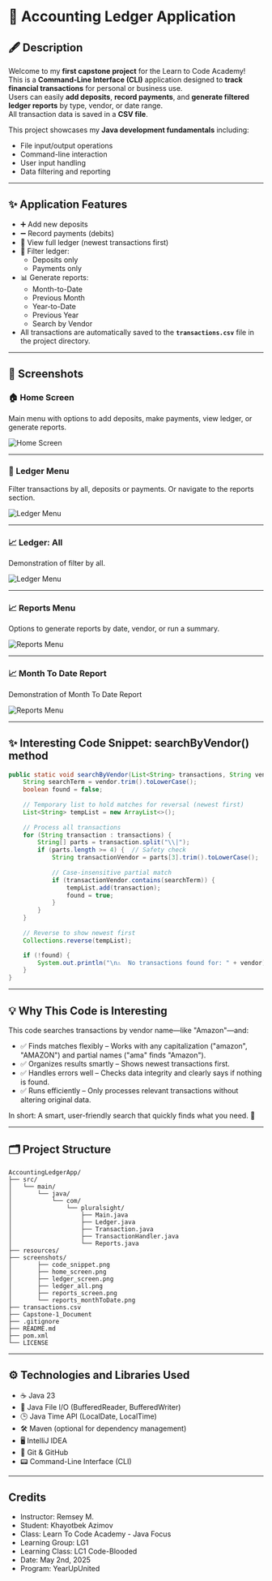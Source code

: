 # 📒 Accounting Ledger Application

## 🖋️ Description
Welcome to my **first capstone project** for the Learn to Code Academy!  
This is a **Command-Line Interface (CLI)** application designed to **track financial transactions** for personal or business use.  
Users can easily **add deposits**, **record payments**, and **generate filtered ledger reports** by type, vendor, or date range.  
All transaction data is saved in a **CSV file**.

This project showcases my **Java development fundamentals** including:
- File input/output operations
- Command-line interaction
- User input handling
- Data filtering and reporting

---

## ✨ Application Features
- ➕ Add new deposits
- ➖ Record payments (debits)
- 📄 View full ledger (newest transactions first)
- 🔎 Filter ledger:
    - Deposits only
    - Payments only
- 📊 Generate reports:
    - Month-to-Date
    - Previous Month
    - Year-to-Date
    - Previous Year
    - Search by Vendor
- All transactions are automatically saved to the **`transactions.csv`** file in the project directory.

---

## 📸 Screenshots

### 🏠 Home Screen
Main menu with options to add deposits, make payments, view ledger, or generate reports.

![Home Screen](screenshots/home_screen.png)

---

### 📒 Ledger Menu
Filter transactions by all, deposits or payments. Or navigate to the reports section.

![Ledger Menu](screenshots/ledger_screen.png)

---

### 📈 Ledger: All
Demonstration of filter by all.

![Ledger Menu](screenshots/ledger_all.png)

---

### 📈 Reports Menu
Options to generate reports by date, vendor, or run a summary.

![Reports Menu](screenshots/reports_screen.png)

---

### 📈 Month To Date Report
Demonstration of Month To Date Report

![Reports Menu](screenshots/reports_monthToDate.png)

---

## ✨ Interesting Code Snippet: searchByVendor() method
```java
public static void searchByVendor(List<String> transactions, String vendor) {
    String searchTerm = vendor.trim().toLowerCase();
    boolean found = false;
    
    // Temporary list to hold matches for reversal (newest first)
    List<String> tempList = new ArrayList<>();
    
    // Process all transactions
    for (String transaction : transactions) {
        String[] parts = transaction.split("\\|");
        if (parts.length >= 4) {  // Safety check
            String transactionVendor = parts[3].trim().toLowerCase();
            
            // Case-insensitive partial match
            if (transactionVendor.contains(searchTerm)) {
                tempList.add(transaction);
                found = true;
            }
        }
    }
    
    // Reverse to show newest first
    Collections.reverse(tempList);

    if (!found) {
        System.out.println("\n⚠️  No transactions found for: " + vendor);
    }
}
```

---

## 💡 Why This Code is Interesting
This code searches transactions by vendor name—like "Amazon"—and:

- ✅ Finds matches flexibly – Works with any capitalization ("amazon", "AMAZON") and partial names ("ama" finds "Amazon").
- ✅ Organizes results smartly – Shows newest transactions first.
- ✅ Handles errors well – Checks data integrity and clearly says if nothing is found.
- ✅ Runs efficiently – Only processes relevant transactions without altering original data.

In short: A smart, user-friendly search that quickly finds what you need. 🚀

---

## 🗂️ Project Structure
```plaintext
AccountingLedgerApp/
├── src/
│   └── main/
│       └── java/
│           └── com/
│               └── pluralsight/
│                   ├── Main.java
│                   ├── Ledger.java
│                   ├── Transaction.java
│                   ├── TransactionHandler.java
│                   └── Reports.java
├── resources/
├── screenshots/
│       ├── code_snippet.png
│       ├── home_screen.png
│       ├── ledger_screen.png
│       ├── ledger_all.png
│       ├── reports_screen.png
│       └── reports_monthToDate.png
├── transactions.csv
├── Capstone-1_Document
├── .gitignore
├── README.md
├── pom.xml
└── LICENSE
```

---

## ⚙️ Technologies and Libraries Used
- ☕ Java 23
- 📂 Java File I/O (BufferedReader, BufferedWriter)
- 🕒 Java Time API (LocalDate, LocalTime)
- 🛠️ Maven (optional for dependency management)
- 🖥️ IntelliJ IDEA
- 🐙 Git & GitHub
- 📟 Command-Line Interface (CLI)

---

## Credits
- Instructor: Remsey M.
- Student: Khayotbek Azimov
- Class: Learn To Code Academy - Java Focus
- Learning Group: LG1
- Learning Class: LC1 Code-Blooded
- Date: May 2nd, 2025
- Program: YearUpUnited